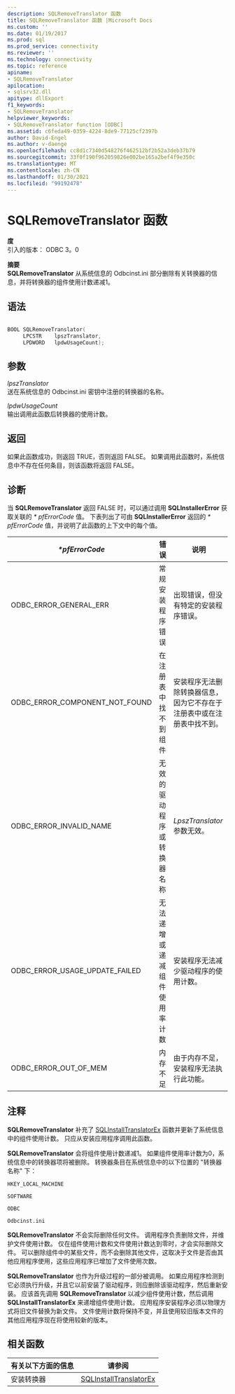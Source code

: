```yaml
---
description: SQLRemoveTranslator 函数
title: SQLRemoveTranslator 函数 |Microsoft Docs
ms.custom: ''
ms.date: 01/19/2017
ms.prod: sql
ms.prod_service: connectivity
ms.reviewer: ''
ms.technology: connectivity
ms.topic: reference
apiname:
- SQLRemoveTranslator
apilocation:
- sqlsrv32.dll
apitype: dllExport
f1_keywords:
- SQLRemoveTranslator
helpviewer_keywords:
- SQLRemoveTranslator function [ODBC]
ms.assetid: c6feda49-0359-4224-8de9-77125cf2397b
author: David-Engel
ms.author: v-daenge
ms.openlocfilehash: cc8d1c7340d548276f462512bf2b52a3deb37b79
ms.sourcegitcommit: 33f0f190f962059826e002be165a2bef4f9e350c
ms.translationtype: MT
ms.contentlocale: zh-CN
ms.lasthandoff: 01/30/2021
ms.locfileid: "99192478"
---
```

# <a name="sqlremovetranslator-function"></a>SQLRemoveTranslator 函数
**度**  
 引入的版本： ODBC 3。0  
  
 **摘要**  
 **SQLRemoveTranslator** 从系统信息的 Odbcinst.ini 部分删除有关转换器的信息，并将转换器的组件使用计数递减1。  
  
## <a name="syntax"></a>语法  
  
```cpp  
  
BOOL SQLRemoveTranslator(  
     LPCSTR    lpszTranslator,  
     LPDWORD   lpdwUsageCount);  
```  
  
## <a name="arguments"></a>参数  
 *lpszTranslator*  
 送在系统信息的 Odbcinst.ini 密钥中注册的转换器的名称。  
  
 *lpdwUsageCount*  
 输出调用此函数后转换器的使用计数。  
  
## <a name="returns"></a>返回  
 如果此函数成功，则返回 TRUE，否则返回 FALSE。 如果调用此函数时，系统信息中不存在任何条目，则该函数将返回 FALSE。  
  
## <a name="diagnostics"></a>诊断  
 当 **SQLRemoveTranslator** 返回 FALSE 时，可以通过调用 **SQLInstallerError** 获取关联的 *\* pfErrorCode* 值。 下表列出了可由 **SQLInstallerError** 返回的 *\* pfErrorCode* 值，并说明了此函数的上下文中的每个值。  
  
|*\*pfErrorCode*|错误|说明|  
|---------------------|-----------|-----------------|  
|ODBC_ERROR_GENERAL_ERR|常规安装程序错误|出现错误，但没有特定的安装程序错误。|  
|ODBC_ERROR_COMPONENT_NOT_FOUND|在注册表中找不到组件|安装程序无法删除转换器信息，因为它不存在于注册表中或在注册表中找不到。|  
|ODBC_ERROR_INVALID_NAME|无效的驱动程序或转换器名称|*LpszTranslator* 参数无效。|  
|ODBC_ERROR_USAGE_UPDATE_FAILED|无法递增或递减组件使用率计数|安装程序无法减少驱动程序的使用计数。|  
|ODBC_ERROR_OUT_OF_MEM|内存不足|由于内存不足，安装程序无法执行此功能。|  
  
## <a name="comments"></a>注释  
 **SQLRemoveTranslator** 补充了 [SQLInstallTranslatorEx](../../../odbc/reference/syntax/sqlinstalltranslatorex-function.md) 函数并更新了系统信息中的组件使用计数。 只应从安装应用程序调用此函数。  
  
 **SQLRemoveTranslator** 会将组件使用计数递减1。 如果组件使用率计数为0，系统信息中的转换器项将被删除。 转换器条目在系统信息中的以下位置的 "转换器名称" 下：  
  
 `HKEY_LOCAL_MACHINE`  
  
 `SOFTWARE`  
  
 `ODBC`  
  
 `Odbcinst.ini`  
  
 **SQLRemoveTranslator** 不会实际删除任何文件。 调用程序负责删除文件，并维护文件使用计数。 仅在组件使用计数和文件使用计数达到零时，才会实际删除文件。 可以删除组件中的某些文件，而不会删除其他文件，这取决于文件是否由其他应用程序使用，这些应用程序已增加了文件使用次数。  
  
 **SQLRemoveTranslator** 也作为升级过程的一部分被调用。 如果应用程序检测到它必须执行升级，并且它以前安装了驱动程序，则应删除该驱动程序，然后重新安装。 应该首先调用 **SQLRemoveTranslator** 以减少组件使用计数，然后调用 **SQLInstallTranslatorEx** 来递增组件使用计数。 应用程序安装程序必须以物理方式将旧文件替换为新文件。 文件使用计数将保持不变，并且使用较旧版本文件的其他应用程序现在将使用较新的版本。  
  
## <a name="related-functions"></a>相关函数  
  
|有关以下方面的信息|请参阅|  
|---------------------------|---------|  
|安装转换器|[SQLInstallTranslatorEx](../../../odbc/reference/syntax/sqlinstalltranslatorex-function.md)|
